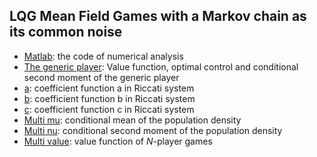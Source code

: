 ## LQG Mean Field Games with a Markov chain as its common noise

- [Matlab](https://github.com/JiaminJIAN/Regime_switching_MFG/blob/main/Regime_switching_MFG.m): the code of numerical analysis
- [The generic player](https://github.com/JiaminJIAN/Regime_switching_MFG/blob/main/Figures/Value_nu.pdf): Value function, optimal control and conditional second moment of the generic player
- [a](https://github.com/JiaminJIAN/Regime_switching_MFG/blob/main/Figures/a_y.pdf): coefficient function a in Riccati system
- [b](https://github.com/JiaminJIAN/Regime_switching_MFG/blob/main/Figures/b_y.pdf): coefficient function b in Riccati system
- [c](https://github.com/JiaminJIAN/Regime_switching_MFG/blob/main/Figures/c_y.pdf): coefficient function c in Riccati system
- [Multi mu](https://github.com/JiaminJIAN/Regime_switching_MFG/blob/main/Figures/Mean_multi.pdf): conditional mean of the population density
- [Multi nu](https://github.com/JiaminJIAN/Regime_switching_MFG/blob/main/Figures/Second_moment_multi.pdf): conditional second moment of the population density
- [Multi value](https://github.com/JiaminJIAN/Regime_switching_MFG/blob/main/Figures/Value_multi.pdf): value function of $N$-player games
